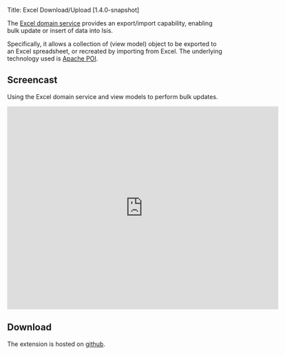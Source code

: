 Title: Excel Download/Upload [1.4.0-snapshot]

The [Excel domain service](https://github.com/danhaywood/isis-domainservice-excel) provides an export/import capability, enabling bulk update or insert of data into Isis.

Specifically, it allows a collection of (view model) object to be exported to an Excel spreadsheet, or recreated by importing from Excel. The underlying technology used is [Apache POI](http://poi.apache.org).


## <a name="screencast"></a>Screencast

Using the Excel domain service and view models to perform bulk updates.

<iframe width="630" height="472" src="http://www.youtube.com/embed/8SsRDhCUuRc" frameborder="0" allowfullscreen></iframe>

    
## Download

The extension is hosted on [github](https://github.com/danhaywood/isis-domainservice-excel).
